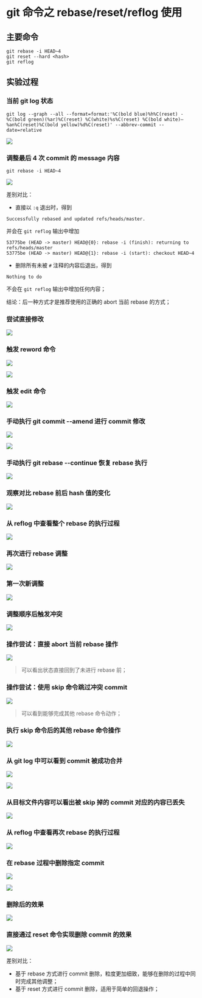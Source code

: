 # git 命令之 rebase/reset/reflog 使用


## 主要命令

```
git rebase -i HEAD~4
git reset --hard <hash>
git reflog
```

## 实验过程

### 当前 git log 状态


```
git log --graph --all --format=format:'%C(bold blue)%h%C(reset) - %C(bold green)(%ar)%C(reset) %C(white)%s%C(reset) %C(bold white)— %an%C(reset)%C(bold yellow)%d%C(reset)' --abbrev-commit --date=relative
```

![](https://raw.githubusercontent.com/moooofly/ImageCache/master/Pictures/git%20rebase_reset_reflog%20usage%20-%201.png)

### 调整最后 4 次 commit 的 message 内容

```
git rebase -i HEAD~4
```

![](https://raw.githubusercontent.com/moooofly/ImageCache/master/Pictures/git%20rebase_reset_reflog%20usage%20-%202.png)

差别对比：

- 直接以 `:q` 退出时，得到

```
Successfully rebased and updated refs/heads/master.
```

并会在 `git reflog` 输出中增加

```
53775be (HEAD -> master) HEAD@{0}: rebase -i (finish): returning to refs/heads/master
53775be (HEAD -> master) HEAD@{1}: rebase -i (start): checkout HEAD~4
```

- 删除所有未被 `#` 注释的内容后退出，得到

```
Nothing to do
```

不会在 `git reflog` 输出中增加任何内容；

结论：后一种方式才是推荐使用的正确的 abort 当前 rebase 的方式；

### 尝试直接修改

![](https://raw.githubusercontent.com/moooofly/ImageCache/master/Pictures/git%20rebase_reset_reflog%20usage%20-%203.png)

### 触发 reword 命令

![](https://raw.githubusercontent.com/moooofly/ImageCache/master/Pictures/git%20rebase_reset_reflog%20usage%20-%204.png)

![](https://raw.githubusercontent.com/moooofly/ImageCache/master/Pictures/git%20rebase_reset_reflog%20usage%20-%205.png)

### 触发 edit 命令

![](https://raw.githubusercontent.com/moooofly/ImageCache/master/Pictures/git%20rebase_reset_reflog%20usage%20-%206.png)

### 手动执行 git commit --amend 进行 commit 修改

![](https://raw.githubusercontent.com/moooofly/ImageCache/master/Pictures/git%20rebase_reset_reflog%20usage%20-%207.png)

![](https://raw.githubusercontent.com/moooofly/ImageCache/master/Pictures/git%20rebase_reset_reflog%20usage%20-%208.png)

### 手动执行 git rebase --continue 恢复 rebase 执行

![](https://raw.githubusercontent.com/moooofly/ImageCache/master/Pictures/git%20rebase_reset_reflog%20usage%20-%209.png)

### 观察对比 rebase 前后 hash 值的变化

![](https://raw.githubusercontent.com/moooofly/ImageCache/master/Pictures/git%20rebase_reset_reflog%20usage%20-%2010.png)

### 从 reflog 中查看整个 rebase 的执行过程

![](https://raw.githubusercontent.com/moooofly/ImageCache/master/Pictures/git%20rebase_reset_reflog%20usage%20-%2011.png)

### 再次进行 rebase 调整

![](https://raw.githubusercontent.com/moooofly/ImageCache/master/Pictures/git%20rebase_reset_reflog%20usage%20-%2012.png)

### 第一次新调整

![](https://raw.githubusercontent.com/moooofly/ImageCache/master/Pictures/git%20rebase_reset_reflog%20usage%20-%2013.png)

### 调整顺序后触发冲突

![](https://raw.githubusercontent.com/moooofly/ImageCache/master/Pictures/git%20rebase_reset_reflog%20usage%20-%2014.png)

### 操作尝试：直接 abort 当前 rebase 操作

![](https://raw.githubusercontent.com/moooofly/ImageCache/master/Pictures/git%20rebase_reset_reflog%20usage%20-%2015.png)

> 可以看出状态直接回到了未进行 rebase 前；

### 操作尝试：使用 skip 命令跳过冲突 commit

![](https://raw.githubusercontent.com/moooofly/ImageCache/master/Pictures/git%20rebase_reset_reflog%20usage%20-%2017.png)

> 可以看到能够完成其他 rebase 命令动作；

### 执行 skip 命令后的其他 rebase 命令操作

![](https://raw.githubusercontent.com/moooofly/ImageCache/master/Pictures/git%20rebase_reset_reflog%20usage%20-%2016.png)

### 从 git log 中可以看到 commit 被成功合并

![](https://raw.githubusercontent.com/moooofly/ImageCache/master/Pictures/git%20rebase_reset_reflog%20usage%20-%2018.png)

![](https://raw.githubusercontent.com/moooofly/ImageCache/master/Pictures/git%20rebase_reset_reflog%20usage%20-%2019.png)

### 从目标文件内容可以看出被 skip 掉的 commit 对应的内容已丢失

![](https://raw.githubusercontent.com/moooofly/ImageCache/master/Pictures/git%20rebase_reset_reflog%20usage%20-%2020.png)

### 从 reflog 中查看再次 rebase 的执行过程

![](https://raw.githubusercontent.com/moooofly/ImageCache/master/Pictures/git%20rebase_reset_reflog%20usage%20-%2021.png)


### 在 rebase 过程中删除指定 commit

![](https://raw.githubusercontent.com/moooofly/ImageCache/master/Pictures/git%20rebase_reset_reflog%20usage%20-%2022.png)

![](https://raw.githubusercontent.com/moooofly/ImageCache/master/Pictures/git%20rebase_reset_reflog%20usage%20-%2023.png)

### 删除后的效果

![](https://raw.githubusercontent.com/moooofly/ImageCache/master/Pictures/git%20rebase_reset_reflog%20usage%20-%2024.png)

### 直接通过 reset 命令实现删除 commit 的效果

![](https://raw.githubusercontent.com/moooofly/ImageCache/master/Pictures/git%20rebase_reset_reflog%20usage%20-%2025.png)

差别对比：

- 基于 rebase 方式进行 commit 删除，粒度更加细致，能够在删除的过程中同时完成其他调整；
- 基于 reset 方式进行 commit 删除，适用于简单的回退操作；




